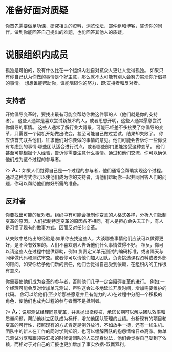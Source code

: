 # 准备好面对质疑

你首先需要做足功课，研究相关的资料，浏览论坛、邮件组和博客，咨询你的同伴。做到你能回答自己提出的难题，也能回答其他人的质疑。

# 说服组织内成员

孤独是可怕的，没有什么比在一个组织内独自对抗众人更让人觉得孤独。
如果只有你自己认为你做的事情是个好主意，那么就不太可能有别人会努力实现你所倡导的事情。
想想谁能帮助你，谁能阻碍你的努力，即:支持者和反对者。

## 支持者 

开始倡导变革时，要找出最有可能会帮助你做这件事的人（他们就是你的支持者）。
这些人通常是喜欢尝试新技术的人，或者思想开明，这些人通常愿意尝试 你倡导的事情。
这些人通常了解行业大背景，可能已经差不多接受了你倡导的变革，只需要一个契机开始做出改变，甚至可能自己做过尝试，结果却失败了。
你应该首先联系他们，征求他们对你要做的事情的意见。他们可能会告诉你一些你没有考虑到的事情:哪些团队适合进行试点，或者哪些部门更能接受这种变革。
他们甚至可能根据个人经验，告诉你需要注意什么事情。通过和他们交流，你可以确保他们成为这个过程的参与者。

?> <font size="4">A</font><font size="1">♠</font>：如果人们觉得自己是一个过程的参与者，他们通常会帮助实现这个过程。通过这种方式你可以使他们成为你的支持者，请他们帮助你一起共同回答人们的问题，你可以帮助他们做好所需的准备。

## 反对者 

你要找出可能的反对者。组织中有可能会抵制你变革的人格式各样，分析人们抵制变革的原因。
人们抵制特定变革的原因各不相同，有人是担心会失去工作，有人是习惯了现有的做事方式，因而反对任何变革。

从失败中总结出的经验是:如果你去找这些人，大谈哪些事情他们应该可以做得更好，是不会有效果的。人们不喜欢别人告诉他们什么事情做得不好。
相反，你可以请这些人在过程中提供帮助，例如 负责定义单元测试的编码标准，或者隔天与同伴做代码和测试审查。或者你可以请他们加入团队，负责挑选课程资料或者外部的顾问。如果你给予他们新的责任，他们会觉得自己受到依赖，在组织内的工作很有意义。

你需要使他们成为变革的参与者，否则他们几乎一定会阻碍变革的进行。
例如:一个经理可能会反对增加单元测试，声称这会过多地延长开发时间，增加需要维护的代码。
你可以给他们(至少给那些愿意并且有能力的人)在过程中分配一个积极的角色，使他们也成为过程的参与者而不是抵制者。

?> <font size="4">A</font><font size="1">♠</font>：说服测试经理同意变革，并且抛出橄榄枝，承诺长期可以解决团队效率和质量问题，帮助他树立团队成为标杆，增加他团队管理的业绩。分析现有的项目和变革的可行性，按照现有的方式肯定是例外放行，不如放手一搏，还有一线生机。团队中的新人在工作的同时学到知识，也可以缓解团队的抱怨情绪日益高涨。做单元测试分享和跟领导汇报的时候请团队的人员现身说法，他们会觉得自己受到了依赖，而相对于对自己的汇报也更加增加了事实依据-双赢双利。
